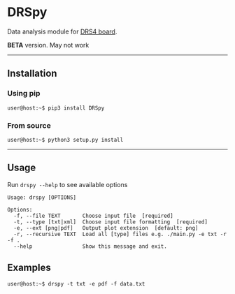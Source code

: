 # DRSpy

Data analysis module for [DRS4 board](https://www.psi.ch/en/drs/evaluation-board).

**BETA** version. May not work 

---

## Installation

### Using pip

```console
user@host:~$ pip3 install DRSpy
```

### From source

```console
user@host:~$ python3 setup.py install
```

---

## Usage

Run `drspy --help` to see available options

```
Usage: drspy [OPTIONS]

Options:
  -f, --file TEXT       Choose input file  [required]
  -t, --type [txt|xml]  Choose input file formatting  [required]
  -e, --ext [png|pdf]   Output plot extension  [default: png]
  -r, --recursive TEXT  Load all [type] files e.g. ./main.py -e txt -r -f .
  --help                Show this message and exit.
```


## Examples

```console
user@host:~$ drspy -t txt -e pdf -f data.txt  
```
